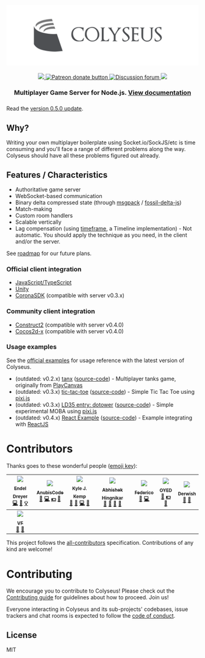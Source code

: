 <div align="center">
  <a href="https://github.com/gamestdio/colyseus">
    <img src="media/header.png?raw=true" />
  </a>
  <br>
  <br>
  <a href="https://npmjs.com/package/colyseus">
    <img src="https://img.shields.io/npm/dm/colyseus.svg">
  </a>
  <a href="https://patreon.com/endel" title="Donate to this project using Patreon">
    <img src="https://img.shields.io/badge/patreon-donate-yellow.svg" alt="Patreon donate button" />
  </a>
  <a href="http://discuss.colyseus.io" title="Discuss on Forum">
    <img src="https://img.shields.io/badge/discuss-on%20forum-brightgreen.svg?style=flat&colorB=b400ff" alt="Discussion forum" />
  </a>
  <a href="https://gitter.im/gamestdio/colyseus">
    <img src="https://badges.gitter.im/gamestdio/colyseus.svg">
  </a>
  <h3>
    Multiplayer Game Server for Node.js. <a href="https://github.com/gamestdio/colyseus/wiki">View documentation</a>
  <h3>
</div>

Read the [version 0.5.0 update](https://medium.com/@endel/colyseus-html5-multiplayer-games-made-simple-v0-6-0-alpha-update-d5d0e5eba4a0).

## Why?

Writing your own multiplayer boilerplate using Socket.io/SockJS/etc is time
consuming and you'll face a range of different problems along the way. Colyseus
should have all these problems figured out already.

## Features / Characteristics

- Authoritative game server
- WebSocket-based communication
- Binary delta compressed state (through [msgpack](http://msgpack.org) / [fossil-delta-js](https://github.com/dchest/fossil-delta-js))
- Match-making
- Custom room handlers
- Scalable vertically
- Lag compensation (using [timeframe](http://github.com/gamestdio/timeframe), a
  Timeline implementation) - Not automatic. You should apply the technique as you need, in the client and/or the server.

See [roadmap](https://github.com/gamestdio/colyseus/wiki/Roadmap) for our future plans.

### Official client integration

- [JavaScript/TypeScript](https://github.com/gamestdio/colyseus.js)
- [Unity](https://github.com/gamestdio/colyseus-unity3d)
- [CoronaSDK](https://github.com/gamestdio/colyseus.lua) (compatible with server v0.3.x)

### Community client integration

- [Construct2](https://github.com/polpoy/colyseus-construct-plugin) (compatible with server v0.4.0)
- [Cocos2d-x](https://github.com/chunho32/colyseus-cocos2d-x) (compatible with server v0.4.0)

### Usage examples

See the [official examples](https://github.com/gamestdio/colyseus-examples) for
usage reference with the latest version of Colyseus.

- (outdated: v0.2.x) [tanx](https://playcanvas.com/project/367035/overview/tanxcolyseus) ([source-code](https://github.com/endel/tanx)) - Multiplayer tanks game, originally from [PlayCanvas](https://tanx.io/)
- (outdated: v0.3.x) [tic-tac-toe](https://tictactoe-colyseus.herokuapp.com) ([source-code](https://github.com/endel/tic-tac-toe)) - Simple Tic Tac Toe using [pixi.js](https://github.com/pixijs/pixi.js)
- (outdated: v0.3.x) [LD35 entry: dotower](http://ludumdare.com/compo/ludum-dare-35/?action=preview&uid=50958) ([source-code](https://github.com/endel/LD35)) - Simple experimental MOBA using [pixi.js](https://github.com/pixijs/pixi.js)
- (outdated: v0.4.x) [React Example](https://colyseus-react-example.herokuapp.com) ([source-code](https://github.com/endel/colyseus-react-example)) - Example integrating with [ReactJS](https://github.com/facebook/react)

# Contributors

Thanks goes to these wonderful people ([emoji key](https://github.com/kentcdodds/all-contributors#emoji-key)):

<!-- ALL-CONTRIBUTORS-LIST:START - Do not remove or modify this section -->
<!-- prettier-ignore -->
| [<img src="https://avatars3.githubusercontent.com/u/130494?v=4" width="100px;"/><br /><sub><b>Endel Dreyer</b></sub>](https://twitter.com/endel)<br />[💻](https://github.com/endel/all-contributors/commits?author=endel "Code") [📖](https://github.com/endel/all-contributors/commits?author=endel "Documentation") [💡](#example-endel "Examples") | [<img src="https://avatars2.githubusercontent.com/u/20824844?v=4" width="100px;"/><br /><sub><b>AnubisCode</b></sub>](https://github.com/AnubisCode)<br />[🐛](https://github.com/endel/all-contributors/issues?q=author%3AAnubisCode "Bug reports") [💻](https://github.com/endel/all-contributors/commits?author=AnubisCode "Code") [💵](#financial-AnubisCode "Financial") [🤔](#ideas-AnubisCode "Ideas, Planning, & Feedback") | [<img src="https://avatars0.githubusercontent.com/u/763609?v=4" width="100px;"/><br /><sub><b>Kyle J. Kemp</b></sub>](http://seiyria.com)<br />[💬](#question-seiyria "Answering Questions") [🐛](https://github.com/endel/all-contributors/issues?q=author%3Aseiyria "Bug reports") [💻](https://github.com/endel/all-contributors/commits?author=seiyria "Code") [🤔](#ideas-seiyria "Ideas, Planning, & Feedback") | [<img src="https://avatars1.githubusercontent.com/u/1041315?v=4" width="100px;"/><br /><sub><b>Abhishek Hingnikar</b></sub>](https://github.com/darkyen)<br />[💬](#question-darkyen "Answering Questions") [🐛](https://github.com/endel/all-contributors/issues?q=author%3Adarkyen "Bug reports") [🤔](#ideas-darkyen "Ideas, Planning, & Feedback") [👀](#review-darkyen "Reviewed Pull Requests") | [<img src="https://avatars2.githubusercontent.com/u/21344385?v=4" width="100px;"/><br /><sub><b>Federico</b></sub>](https://twitter.com/Federkun)<br />[🐛](https://github.com/endel/all-contributors/issues?q=author%3AFederkun "Bug reports") [💻](https://github.com/endel/all-contributors/commits?author=Federkun "Code") | [<img src="https://avatars0.githubusercontent.com/u/853683?v=4" width="100px;"/><br /><sub><b>OYED</b></sub>](https://oyed.io)<br />[🐛](https://github.com/endel/all-contributors/issues?q=author%3Aoyed "Bug reports") [💵](#financial-oyed "Financial") [🤔](#ideas-oyed "Ideas, Planning, & Feedback") | [<img src="https://avatars0.githubusercontent.com/u/13785893?v=4" width="100px;"/><br /><sub><b>Derwish</b></sub>](https://github.com/derwish-pro)<br />[🐛](https://github.com/endel/all-contributors/issues?q=author%3Aderwish-pro "Bug reports") [🔧](#tool-derwish-pro "Tools") |
| :---: | :---: | :---: | :---: | :---: | :---: | :---: |
| [<img src="https://avatars2.githubusercontent.com/u/2755221?v=4" width="100px;"/><br /><sub><b>VF</b></sub>](https://github.com/havingfunq)<br />[🐛](https://github.com/endel/all-contributors/issues?q=author%3Ahavingfunq "Bug reports") [🤔](#ideas-havingfunq "Ideas, Planning, & Feedback") |
<!-- ALL-CONTRIBUTORS-LIST:END -->

This project follows the [all-contributors](https://github.com/kentcdodds/all-contributors) specification.
Contributions of any kind are welcome!

# Contributing

We encourage you to contribute to Colyseus! Please check out the [Contributing
guide](.github/CONTRIBUTING.md) for guidelines about how to proceed. Join us!

Everyone interacting in Colyseus and its sub-projects' codebases, issue trackers
and chat rooms is expected to follow the [code of conduct](CODE_OF_CONDUCT.md).

## License

MIT
